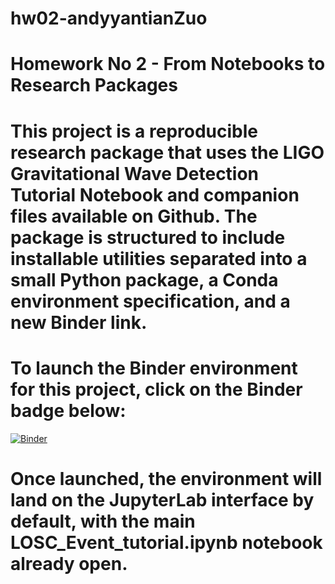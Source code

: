 # hw02-andyyantianZuo
# Homework No 2 - From Notebooks to Research Packages
# This project is a reproducible research package that uses the LIGO Gravitational Wave Detection Tutorial Notebook and companion files available on Github. The package is structured to include installable utilities separated into a small Python package, a Conda environment specification, and a new Binder link.

# To launch the Binder environment for this project, click on the Binder badge below:
[![Binder](https://mybinder.org/badge_logo.svg)](https://mybinder.org/v2/gh/UCB-stat-159-s23/hw02-andyyantianZuo/HEAD?urlpath=lab/tree/LOSC_Event_tutorial.ipynb)
# Once launched, the environment will land on the JupyterLab interface by default, with the main LOSC_Event_tutorial.ipynb notebook already open.
